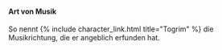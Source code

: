 ---
---

#### Art von Musik

So nennt {% include character_link.html title="Togrim" %} die Musikrichtung, die er angeblich erfunden hat.
